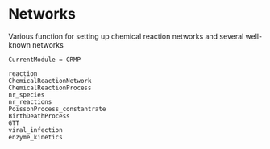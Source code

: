 # Networks

Various function for setting up chemical reaction networks and several well-known networks
```@meta
CurrentModule = CRMP
```

```@docs
reaction
ChemicalReactionNetwork
ChemicalReactionProcess
nr_species
nr_reactions
PoissonProcess_constantrate
BirthDeathProcess
GTT
viral_infection
enzyme_kinetics
```
